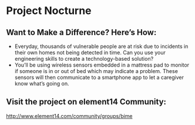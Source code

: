 Project Nocturne
=================

Want to Make a Difference? Here’s How:
--------------------------------------

* Everyday, thousands of vulnerable people are at risk due to incidents in their own homes not being detected in time. Can you use your engineering skills to create a technology-based solution?
* You’ll be using wireless sensors embedded in a mattress pad to monitor if someone is in or out of bed which may indicate a problem. These sensors will then communicate to a smartphone app to let a caregiver know what’s going on.

Visit the project on element14 Community:
-----------------------------------------
http://www.element14.com/community/groups/bime

